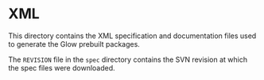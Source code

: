 XML
===

This directory contains the XML specification and documentation files used to generate the Glow prebuilt packages.

The `REVISION` file in the `spec` directory contains the SVN revision at which the spec files were downloaded.
